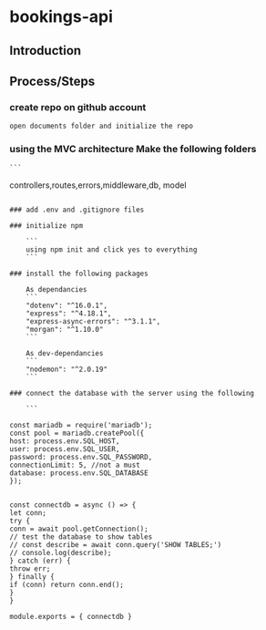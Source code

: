 # bookings-api

## Introduction

## Process/Steps

### create repo on github account

    open documents folder and initialize the repo

### using the MVC architecture Make the following folders

    ```

controllers,routes,errors,middleware,db, model
```

### add .env and .gitignore files

### initialize npm

    ```
    using npm init and click yes to everything
    ```

### install the following packages

    As dependancies
    ```
    "dotenv": "^16.0.1",
    "express": "^4.18.1",
    "express-async-errors": "^3.1.1",
    "morgan": "^1.10.0"
    ```

    As dev-dependancies
    ```
    "nodemon": "^2.0.19"
    ```

### connect the database with the server using the following

    ```

const mariadb = require('mariadb');
const pool = mariadb.createPool({
host: process.env.SQL_HOST,
user: process.env.SQL_USER,
password: process.env.SQL_PASSWORD,
connectionLimit: 5, //not a must
database: process.env.SQL_DATABASE
});

```
<!-- asyncronus connection -->
```

const connectdb = async () => {
let conn;
try {
conn = await pool.getConnection();
// test the database to show tables
// const describe = await conn.query('SHOW TABLES;')
// console.log(describe);
} catch (err) {
throw err;
} finally {
if (conn) return conn.end();
}
}

module.exports = { connectdb }

```

```
